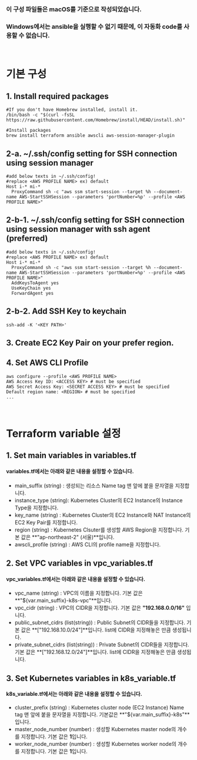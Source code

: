 ### 이 구성 파일들은 macOS를 기준으로 작성되었습니다.
### Windows에서는 ansible을 실행할 수 없기 때문에, 이 자동화 code를 사용할 수 없습니다.
<br>

# 기본 구성
## 1. Install required packages
```shell
#If you don't have Homebrew installed, install it.
/bin/bash -c "$(curl -fsSL https://raw.githubusercontent.com/Homebrew/install/HEAD/install.sh)"

#Install packages
brew install terraform ansible awscli aws-session-manager-plugin
```

## 2-a. ~/.ssh/config setting for SSH connection using session manager
```shell
#add below texts in ~/.ssh/config!
#replace <AWS PROFILE NAME> ex) default
Host i-* mi-*
  ProxyCommand sh -c "aws ssm start-session --target %h --document-name AWS-StartSSHSession --parameters 'portNumber=%p' --profile <AWS PROFILE NAME>"
```
## 2-b-1. ~/.ssh/config setting for SSH connection using session manager with ssh agent (preferred)

```shell
#add below texts in ~/.ssh/config!
#replace <AWS PROFILE NAME> ex) default
Host i-* mi-*
  ProxyCommand sh -c "aws ssm start-session --target %h --document-name AWS-StartSSHSession --parameters 'portNumber=%p' --profile <AWS PROFILE NAME>"
  AddKeysToAgent yes
  UseKeyChain yes
  ForwardAgent yes
```

## 2-b-2. Add SSH Key to keychain
```shell
ssh-add -K '<KEY PATH>'
```

## 3. Create EC2 Key Pair on your prefer region.

## 4. Set AWS CLI Profile
```shell
aws configure --profile <AWS PROFILE NAME>
AWS Access Key ID: <ACCESS KEY> # must be specified
AWS Secret Access Key: <SECRET ACCESS KEY> # must be specified
Default region name: <REGION> # must be specified
...
```
<br>

# Terraform variable 설정

## 1. Set main variables in variables.tf
#### variables.tf에서는 아래와 같은 내용을 설정할 수 있습니다.
- main_suffix (string) : 생성되는 리소스 Name tag 맨 앞에 붙을 문자열을 지정합니다.
- instance_type (string): Kubernetes Cluster의 EC2 Instance의 Instance Type을 지정합니다.
- key_name (string) : Kubernetes Cluster의 EC2 Instance와 NAT Instance의 EC2 Key Pair를 지정합니다.
- region (string) : Kubernetes Clsuter를 생성할 AWS Region을 지정합니다. 기본 값은 **"ap-northeast-2" (서울)**입니다.
- awscli_profile (string) : AWS CLI의 profile name을 지정합니다.

## 2. Set VPC variables in vpc_variables.tf
#### vpc_variables.tf에서는 아래와 같은 내용을 설정할 수 있습니다.
- vpc_name (string) : VPC의 이름을 지정합니다. 기본 값은 **"${var.main_suffix}-k8s-vpc"**입니다.
- vpc_cidr (string) : VPC의 CIDR을 지정합니다. 기본 값은 **"192.168.0.0/16"** 입니다.
- public_subnet_cidrs (list(string)) : Public Subnet의 CIDR들을 지정합니다. 기본 값은 **["192.168.10.0/24"]**입니다. list에 CIDR을 지정해놓은 만큼 생성됩니다.
- private_subnet_cidrs (list(string)) : Private Subnet의 CIDR들을 지정합니다. 기본 값은 **["192.168.12.0/24"]**입니다. list에 CIDR을 지정해놓은 만큼 생성됩니다.

## 3. Set Kubernetes variables in k8s_variable.tf
#### k8s_variable.tf에서는 아래와 같은 내용을 설정할 수 있습니다.
- cluster_prefix (string) : Kubernetes cluster node (EC2 Instance) Name tag 맨 앞에 붙을 문자열을 지정합니다. 기본값은 **"${var.main_suffix}-k8s"**입니다.
- master_node_number (number) : 생성할 Kubernetes master node의 개수를 지정합니다. 기본 값은 **1**입니다.
- worker_node_number (number) : 생성할 Kubernetes worker node의 개수를 지정합니다. 기본 값은 **1**입니다.